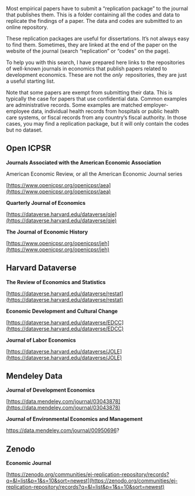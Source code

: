 Most empirical papers have to submit a “replication package” to the journal that publishes them. This is a folder containing all the codes and data to replicate the findings of a paper. The data and codes are submitted to an online repository.

These replication packages are useful for dissertations. It’s not always easy to find them. Sometimes, they are linked at the end of the paper on the website of the journal (search “replication” or “codes” on the page).

To help you with this search, I have prepared here links to the repositories of well-known journals in economics that publish papers related to development economics. These are not the _only_  repositories, they are just a useful starting list.

Note that some papers are exempt from submitting their data. This is typically the case for papers that use confidential data. Common examples are administrative records. Some examples are matched employer-employee data, individual health records from hospitals or public health care systems, or fiscal records from any country’s fiscal authority. In those cases, you may find a replication package, but it will only contain the codes but no dataset.

## Open ICPSR

**Journals Associated with the American Economic Association**

American Economic Review, or all the American Economic Journal series

[https://www.openicpsr.org/openicpsr/aea](https://www.openicpsr.org/openicpsr/aea)

**Quarterly Journal of Economics**

[https://dataverse.harvard.edu/dataverse/qje](https://dataverse.harvard.edu/dataverse/qje)

**The Journal of Economic History**

[https://www.openicpsr.org/openicpsr/jeh](https://www.openicpsr.org/openicpsr/jeh)

## Harvard Dataverse

**The Review of Economics and Statistics**

[https://dataverse.harvard.edu/dataverse/restat](https://dataverse.harvard.edu/dataverse/restat)

**Economic Development and Cultural Change**

[https://dataverse.harvard.edu/dataverse/EDCC](https://dataverse.harvard.edu/dataverse/EDCC)

**Journal of Labor Economics**

[https://dataverse.harvard.edu/dataverse/JOLE](https://dataverse.harvard.edu/dataverse/JOLE)

## Mendeley Data

**Journal of Development Economics**

[https://data.mendeley.com/journal/03043878](https://data.mendeley.com/journal/03043878)

**Journal of Environmental Economics and Management**

https://data.mendeley.com/journal/00950696?

## Zenodo

**Economic Journal**

[https://zenodo.org/communities/ej-replication-repository/records?q=&l=list&p=1&s=10&sort=newest](https://zenodo.org/communities/ej-replication-repository/records?q=&l=list&p=1&s=10&sort=newest)